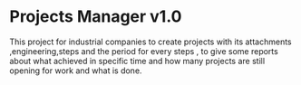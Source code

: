 # Projects Manager v1.0
This project for industrial companies to create  projects with its attachments ,engineering,steps and the period for every steps , to give some reports about what achieved in specific time and how many projects are still opening for work and what is done.

